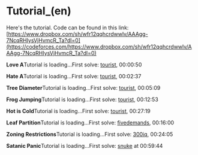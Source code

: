 # Tutorial_(en)

Here's the tutorial. Code can be found in this link: [https://www.dropbox.com/sh/wfr12qqhcrdwwlv/AAAgg-7NcqRHIysVjHvmcR_Ta?dl=0](https://codeforces.com/https://www.dropbox.com/sh/wfr12qqhcrdwwlv/AAAgg-7NcqRHIysVjHvmcR_Ta?dl=0)

 **Love A**Tutorial is loading...First solve: [tourist](https://codeforces.com/profile/tourist "Legendary Grandmaster tourist"), 00:00:50

 **Hate A**Tutorial is loading...First solve: [tourist](https://codeforces.com/profile/tourist "Legendary Grandmaster tourist"), 00:02:37

 **Tree Diameter**Tutorial is loading...First solve: [tourist](https://codeforces.com/profile/tourist "Legendary Grandmaster tourist"), 00:05:09

 **Frog Jumping**Tutorial is loading...First solve: [tourist](https://codeforces.com/profile/tourist "Legendary Grandmaster tourist"), 00:12:53

 **Hot is Cold**Tutorial is loading...First solve: [tourist](https://codeforces.com/profile/tourist "Legendary Grandmaster tourist"), 00:27:19

 **Leaf Partition**Tutorial is loading...First solve: [fivedemands](https://codeforces.com/profile/fivedemands "Master fivedemands"), 00:16:00

 **Zoning Restrictions**Tutorial is loading...First solve: [300iq](https://codeforces.com/profile/300iq "International Grandmaster 300iq"), 00:24:05

 **Satanic Panic**Tutorial is loading...First solve: [snuke](https://codeforces.com/profile/snuke "International Grandmaster snuke") at 00:59:44

